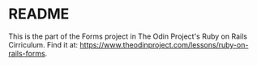 # README

This is the part of the Forms project in The Odin Project's Ruby on Rails Cirriculum. Find it at: https://www.theodinproject.com/lessons/ruby-on-rails-forms.
